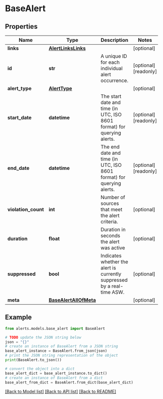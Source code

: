 # BaseAlert


## Properties

Name | Type | Description | Notes
------------ | ------------- | ------------- | -------------
**links** | [**AlertLinksLinks**](AlertLinksLinks.md) |  | [optional] 
**id** | **str** | A unique ID for each individual alert occurrence. | [optional] [readonly] 
**alert_type** | [**AlertType**](AlertType.md) |  | [optional] 
**start_date** | **datetime** | The start date and time (in UTC, ISO 8601 format) for querying alerts. | [optional] [readonly] 
**end_date** | **datetime** | The end date and time (in UTC, ISO 8601 format) for querying alerts. | [optional] [readonly] 
**violation_count** | **int** | Number of sources that meet the alert criteria. | [optional] 
**duration** | **float** | Duration in seconds the alert was active | [optional] 
**suppressed** | **bool** | Indicates whether the alert is currently suppressed by a real-time ASW. | [optional] 
**meta** | [**BaseAlertAllOfMeta**](BaseAlertAllOfMeta.md) |  | [optional] 

## Example

```python
from alerts.models.base_alert import BaseAlert

# TODO update the JSON string below
json = "{}"
# create an instance of BaseAlert from a JSON string
base_alert_instance = BaseAlert.from_json(json)
# print the JSON string representation of the object
print(BaseAlert.to_json())

# convert the object into a dict
base_alert_dict = base_alert_instance.to_dict()
# create an instance of BaseAlert from a dict
base_alert_from_dict = BaseAlert.from_dict(base_alert_dict)
```
[[Back to Model list]](../README.md#documentation-for-models) [[Back to API list]](../README.md#documentation-for-api-endpoints) [[Back to README]](../README.md)


